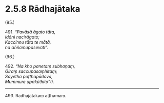 # 2.5.8 Rādhajātaka

(95.)

491\. _“Pavāsā āgato tāta,_  
_idāni nacirāgato;_  
_Kaccinnu tāta te mātā,_  
_na aññamupasevati”._  

(96.)

492\. _“Na kho panetaṃ subhaṇaṃ,_  
_Giraṃ saccupasaṃhitaṃ;_  
_Sayetha poṭṭhapādova,_  
_Mummure upakūthito”ti._  

---

493\. Rādhajātakaṃ aṭṭhamaṃ.
